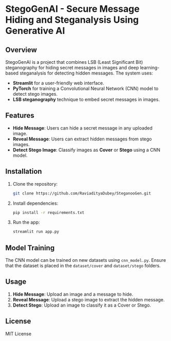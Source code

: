 
# StegoGenAI - Secure Message Hiding and Steganalysis Using Generative AI

## Overview
StegoGenAI is a project that combines LSB (Least Significant Bit) steganography for hiding secret messages in images and deep learning-based steganalysis for detecting hidden messages. The system uses:
- **Streamlit** for a user-friendly web interface.
- **PyTorch** for training a Convolutional Neural Network (CNN) model to detect stego images.
- **LSB steganography** technique to embed secret messages in images.

## Features
- **Hide Message**: Users can hide a secret message in any uploaded image.
- **Reveal Message**: Users can extract hidden messages from stego images.
- **Detect Stego Image**: Classify images as **Cover** or **Stego** using a CNN model.

## Installation
1. Clone the repository:
   ```bash
   git clone https://github.com/RaviadityaDubey/SteganooGen.git
   ```
2. Install dependencies:
   ```bash
   pip install -r requirements.txt
   ```
3. Run the app:
   ```bash
   streamlit run app.py
   ```

## Model Training
The CNN model can be trained on new datasets using `cnn_model.py`. Ensure that the dataset is placed in the `dataset/cover` and `dataset/stego` folders.

## Usage
1. **Hide Message**: Upload an image and a message to hide.
2. **Reveal Message**: Upload a stego image to extract the hidden message.
3. **Detect Stego**: Upload an image to classify it as a Cover or Stego.

## License
MIT License
